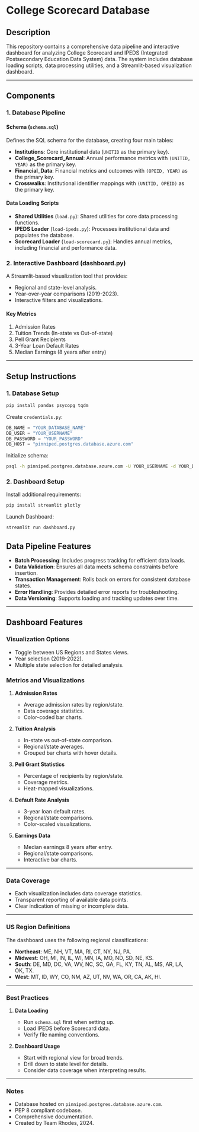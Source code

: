 # College Scorecard Database

## Description
This repository contains a comprehensive data pipeline and interactive dashboard for analyzing College Scorecard and IPEDS (Integrated Postsecondary Education Data System) data. The system includes database loading scripts, data processing utilities, and a Streamlit-based visualization dashboard.

---

## Components

### 1. Database Pipeline

#### Schema (`schema.sql`)
Defines the SQL schema for the database, creating four main tables:
- **Institutions**: Core institutional data (`UNITID` as the primary key).
- **College_Scorecard_Annual**: Annual performance metrics with `(UNITID, YEAR)` as the primary key.
- **Financial_Data**: Financial metrics and outcomes with `(OPEID, YEAR)` as the primary key.
- **Crosswalks**: Institutional identifier mappings with `(UNITID, OPEID)` as the primary key.

#### Data Loading Scripts
- **Shared Utilities** (`load.py`): Shared utilities for core data processing functions.
- **IPEDS Loader** (`load-ipeds.py`): Processes institutional data and populates the database.
- **Scorecard Loader** (`load-scorecard.py`): Handles annual metrics, including financial and performance data.

### 2. Interactive Dashboard (dashboard.py)
A Streamlit-based visualization tool that provides:
- Regional and state-level analysis.
- Year-over-year comparisons (2019-2023).
- Interactive filters and visualizations.

#### Key Metrics
1. Admission Rates
2. Tuition Trends (In-state vs Out-of-state)
3. Pell Grant Recipients
4. 3-Year Loan Default Rates
5. Median Earnings (8 years after entry)

---

## Setup Instructions

### 1. Database Setup

```bash
pip install pandas psycopg tqdm
```

Create `credentials.py`:

```python
DB_NAME = "YOUR_DATABASE_NAME"
DB_USER = "YOUR_USERNAME"
DB_PASSWORD = "YOUR_PASSWORD"
DB_HOST = "pinniped.postgres.database.azure.com"
```
Initialize schema:

```bash
psql -h pinniped.postgres.database.azure.com -U YOUR_USERNAME -d YOUR_DATABASE_NAME -f schema.sql
```

### 2. Dashboard Setup

Install additional requirements:

```bash
pip install streamlit plotly
```

Launch Dashboard:

```bash
streamlit run dashboard.py
```
## Data Pipeline Features

- **Batch Processing**: Includes progress tracking for efficient data loads.
- **Data Validation**: Ensures all data meets schema constraints before insertion.
- **Transaction Management**: Rolls back on errors for consistent database states.
- **Error Handling**: Provides detailed error reports for troubleshooting.
- **Data Versioning**: Supports loading and tracking updates over time.

---

## Dashboard Features

### Visualization Options
- Toggle between US Regions and States views.
- Year selection (2019-2022).
- Multiple state selection for detailed analysis.

### Metrics and Visualizations

1. **Admission Rates**
   - Average admission rates by region/state.
   - Data coverage statistics.
   - Color-coded bar charts.

2. **Tuition Analysis**
   - In-state vs out-of-state comparison.
   - Regional/state averages.
   - Grouped bar charts with hover details.

3. **Pell Grant Statistics**
   - Percentage of recipients by region/state.
   - Coverage metrics.
   - Heat-mapped visualizations.

4. **Default Rate Analysis**
   - 3-year loan default rates.
   - Regional/state comparisons.
   - Color-scaled visualizations.

5. **Earnings Data**
   - Median earnings 8 years after entry.
   - Regional/state comparisons.
   - Interactive bar charts.

---

### Data Coverage
- Each visualization includes data coverage statistics.
- Transparent reporting of available data points.
- Clear indication of missing or incomplete data.

---

### US Region Definitions
The dashboard uses the following regional classifications:

- **Northeast**: ME, NH, VT, MA, RI, CT, NY, NJ, PA.
- **Midwest**: OH, MI, IN, IL, WI, MN, IA, MO, ND, SD, NE, KS.
- **South**: DE, MD, DC, VA, WV, NC, SC, GA, FL, KY, TN, AL, MS, AR, LA, OK, TX.
- **West**: MT, ID, WY, CO, NM, AZ, UT, NV, WA, OR, CA, AK, HI.

---

### Best Practices

1. **Data Loading**
   - Run `schema.sql` first when setting up.
   - Load IPEDS before Scorecard data.
   - Verify file naming conventions.

2. **Dashboard Usage**
   - Start with regional view for broad trends.
   - Drill down to state level for details.
   - Consider data coverage when interpreting results.

---

### Notes
- Database hosted on `pinniped.postgres.database.azure.com`.
- PEP 8 compliant codebase.
- Comprehensive documentation.
- Created by Team Rhodes, 2024.



